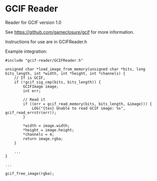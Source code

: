 GCIF Reader
===========

Reader for GCIF version 1.0

See https://github.com/gameclosure/gcif for more information.

Instructions for use are in GCIFReader.h

Example integration:

~~~
#include "gcif-reader/GCIFReader.h"

unsigned char *load_image_from_memory(unsigned char *bits, long bits_length, int *width, int *height, int *channels) {
	// If is GCIF,
	if (!gcif_sig_cmp(bits, bits_length)) {
		GCIFImage image;
		int err;

		// Read it
		if ((err = gcif_read_memory(bits, bits_length, &image))) {
			LOG("{tex} Unable to read GCIF image: %s", gcif_read_errstr(err));
		}

		*width = image.width;
		*height = image.height;
		*channels = 4;
		return image.rgba;
	}

	...
}

...

gcif_free_image(rgba);
~~~

